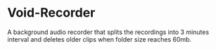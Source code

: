 # Void-Recorder
A background audio recorder that splits the recordings into 3 minutes interval and deletes older clips when folder size reaches 60mb.
